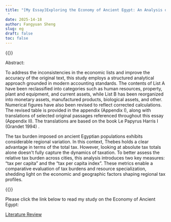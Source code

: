 ```yaml
---
title: "[My Essay]Exploring the Economy of Ancient Egypt: An Analysis of Economic Lists in the Papyrus Harris I
 "
date: 2025-14-18
author: Fangyuan Sheng
slug: eg
draft: false
toc: false
---
```


{{<block class="note">}}

Abstract:

To address the inconsistencies in the economic lists and improve the accuracy of the original text, this study employs a structured analytical approach grounded in modern accounting standards. The contents of List A have been reclassified into categories such as human resources, property, plant and equipment, and current assets, while List B has been reorganized into monetary assets, manufactured products, biological assets, and other. Numerical figures have also been revised to reflect corrected calculations. The revised table is provided in the appendix (Appendix I), along with translations of selected original passages referenced throughout this essay (Appendix II). The translations are based on the book Le Papyrus Harris I (Grandet 1994) . 

The tax burden imposed on ancient Egyptian populations exhibits considerable regional variation. In this context, Thebes holds a clear advantage in terms of the total tax. However, looking at absolute tax totals alone doesn't fully capture the dynamics of taxation. To better assess the relative tax burden across cities, this analysis introduces two key measures: “tax per capita” and the “tax per capita index”. These metrics enable a comparative evaluation of tax burdens and resource specialization, shedding light on the economic and geographic factors shaping regional tax profiles.   

 {{<end>}}

Please click the link below to read my study on the Economy of Ancient Egypt:

[Literature Review](https://hellenshengfy.github.io/HPI_essay.pdf)

   
